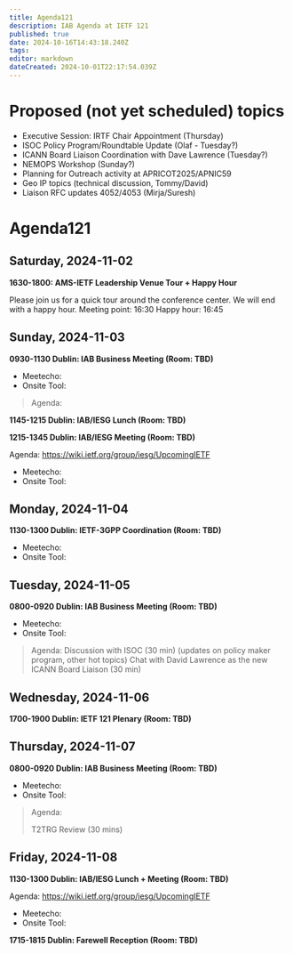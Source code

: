 ```yaml
---
title: Agenda121
description: IAB Agenda at IETF 121
published: true
date: 2024-10-16T14:43:18.240Z
tags: 
editor: markdown
dateCreated: 2024-10-01T22:17:54.039Z
---
```


# Proposed (not yet scheduled) topics

* Executive Session: IRTF Chair Appointment (Thursday)
* ISOC Policy Program/Roundtable Update (Olaf - Tuesday?)
* ICANN Board Liaison Coordination with Dave Lawrence (Tuesday?)
* NEMOPS Workshop (Sunday?)
* Planning for Outreach activity at APRICOT2025/APNIC59
* Geo IP topics (technical discussion, Tommy/David)
* Liaison RFC updates 4052/4053 (Mirja/Suresh)


# Agenda121

## Saturday, 2024-11-02

**1630-1800: AMS-IETF Leadership Venue Tour + Happy Hour**

Please join us for a quick tour around the conference center. We will end with a happy hour. 
Meeting point: 16:30
Happy hour: 16:45

## Sunday, 2024-11-03

**0930-1130 Dublin: IAB Business Meeting (Room: TBD)** 

* Meetecho: 
* Onsite Tool:

> Agenda:
> 
> 

**1145-1215 Dublin: IAB/IESG Lunch (Room: TBD)**

**1215-1345 Dublin: IAB/IESG Meeting (Room: TBD)** 

Agenda: https://wiki.ietf.org/group/iesg/UpcomingIETF

* Meetecho: 
* Onsite Tool:



## Monday, 2024-11-04

**1130-1300 Dublin: IETF-3GPP Coordination (Room: TBD)**

* Meetecho: 
* Onsite Tool:

## Tuesday, 2024-11-05

**0800-0920 Dublin: IAB Business Meeting (Room: TBD)**

* Meetecho: 
* Onsite Tool:

> Agenda: 
> Discussion with ISOC (30 min) (updates on policy maker program, other hot topics)
> Chat with David Lawrence as the new ICANN Board Liaison (30 min)


## Wednesday, 2024-11-06



**1700-1900 Dublin: IETF 121 Plenary (Room: TBD)**

## Thursday, 2024-11-07

**0800-0920 Dublin: IAB Business Meeting (Room: TBD)**

* Meetecho: 
* Onsite Tool:

> Agenda:
> 
> T2TRG Review (30 mins)
>
>
>

## Friday, 2024-11-08

**1130-1300 Dublin: IAB/IESG Lunch + Meeting (Room: TBD)** 

Agenda: https://wiki.ietf.org/group/iesg/UpcomingIETF

* Meetecho: 
* Onsite Tool:

**1715-1815 Dublin: Farewell Reception (Room: TBD)**



